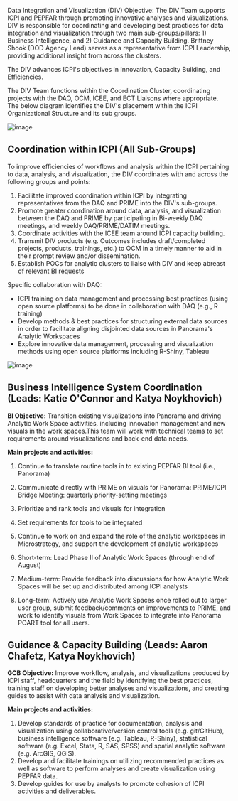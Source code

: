 Data Integration and Visualization (DIV) Objective: The DIV Team supports ICPI and PEPFAR through promoting innovative analyses and visualizations. DIV is responsible for coordinating and developing best practices for data integration and visualization through two main sub-groups/pillars: 1) Business Intelligence, and 2) Guidance and Capacity Building. Brittney Shook (DOD Agency Lead) serves as a representative from ICPI Leadership, providing additional insight from across the clusters.

The DIV advances ICPI&#39;s objectives in Innovation, Capacity Building, and Efficiencies.

The DIV Team functions within the Coordination Cluster, coordinating projects with the DAQ, OCM, ICEE, and ECT Liaisons where appropriate. The below diagram identifies the DIV&#39;s placement within the ICPI Organizational Structure and its sub groups.

![image](https://user-images.githubusercontent.com/5234106/42106761-226a56e6-7ba3-11e8-839e-9a8d90c45828.png)

## Coordination within ICPI (All Sub-Groups)

To improve efficiencies of workflows and analysis within the ICPI pertaining to data, analysis, and visualization, the DIV coordinates with and across the following groups and points:

1. Facilitate improved coordination within ICPI by integrating representatives from the DAQ and PRIME into the DIV&#39;s sub-groups.
2. Promote greater coordination around data, analysis, and visualization between the DAQ and PRIME by participating in Bi-weekly DAQ meetings, and weekly DAQ/PRIME/DATIM meetings.
3. Coordinate activities with the ICEE team around ICPI capacity building.
4. Transmit DIV products (e.g. Outcomes includes draft/completed projects, products, trainings, etc.) to OCM in a timely manner to aid in their prompt review and/or dissemination.
5. Establish POCs for analytic clusters to liaise with DIV and keep abreast of relevant BI requests

Specific collaboration with DAQ:
- ICPI training on data management and processing best practices (using open source platforms) to be done in collaboration with DAQ (e.g., R training)
- Develop methods &amp; best practices for structuring external data sources in order to facilitate aligning disjointed data sources in Panorama&#39;s Analytic Workspaces
- Explore innovative data management, processing and visualization methods using open source platforms including R-Shiny, Tableau

![image](https://user-images.githubusercontent.com/5234106/42106827-5fbc0ad0-7ba3-11e8-9b2d-24d4df1fa927.png)

## Business Intelligence System Coordination (Leads: Katie O&#39;Connor and Katya Noykhovich)

**BI Objective:** Transition existing visualizations into Panorama and driving Analytic Work Space activities, including innovation management and new visuals in the work spaces.This team will work with technical teams to set requirements around visualizations and back-end data needs.

**Main projects and activities:**

1. Continue to translate routine tools in to existing PEPFAR BI tool (i.e., Panorama)

1. Communicate directly with PRIME on visuals for Panorama: PRIME/ICPI Bridge Meeting: quarterly priority-setting meetings
2. Prioritize and rank tools and visuals for integration
3. Set requirements for tools to be integrated

1.  Continue to work on and expand the role of the analytic workspaces in Microstrategy, and support the development of analytic workspaces

1. Short-term: Lead Phase II of Analytic Work Spaces (through end of August)
2. Medium-term: Provide feedback into discussions for how Analytic Work Spaces will be set up and distributed among ICPI analysts
3. Long-term: Actively use Analytic Work Spaces once rolled out to larger user group, submit feedback/comments on improvements to PRIME, and work to identify visuals from Work Spaces to integrate into Panorama POART tool for all users.

## Guidance &amp; Capacity Building (Leads: Aaron Chafetz, Katya Noykhovich)

**GCB Objective:** Improve workflow, analysis, and visualizations produced by ICPI staff, headquarters and the field by identifying the best practices, training staff on developing better analyses and visualizations, and creating guides to assist with data analysis and visualization.

**Main projects and activities:**

1. Develop standards of practice for documentation, analysis and visualization using collaborative/version control tools (e.g. git/GitHub), business intelligence software (e.g.  Tableau, R-Shiny), statistical software (e.g. Excel, Stata, R, SAS, SPSS) and spatial analytic software (e.g. ArcGIS, QGIS).
2. Develop and facilitate trainings on utilizing recommended practices as well as software to perform analyses and create visualization using PEPFAR data.
3. Develop guides for use by analysts to promote cohesion of ICPI activities and deliverables.

